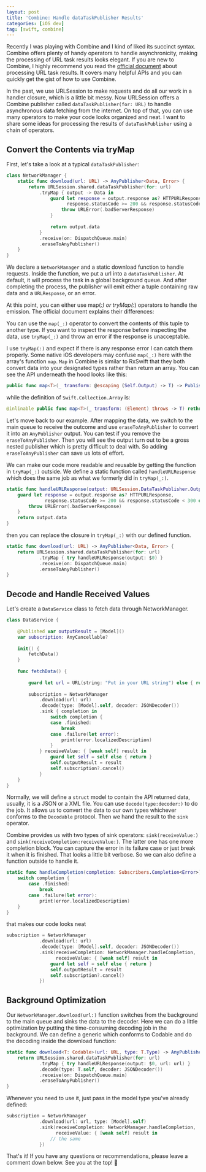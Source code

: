 ```yaml
---
layout: post
title: 'Combine: Handle dataTaskPublisher Results'
categories: [iOS dev]
tag: [swift, combine]
---
```


Recently I was playing with Combine and I kind of liked its succinct syntax. Combine offers plenty of handy operators to handle asynchronicity, making the processing of URL task results looks elegant. If you are new to Combine, I highly recommend you read the [official document](https://developer.apple.com/documentation/foundation/urlsession/processing_url_session_data_task_results_with_combine) about processing URL task results. It covers many helpful APIs and you can quickly get the gist of how to use Combine.

In the past, we use URLSession to make requests and do all our work in a handler closure, which is a little bit messy. Now URLSession offers a Combine publisher called `dataTaskPublisher(for: URL)` to handle asynchronous data fetching from the internet. On top of that, you can use many operators to make your code looks organized and neat. I want to share some ideas for processing the results of `dataTaskPublisher` using a chain of operators.

## Convert the Contents via tryMap
First, let's take a look at a typical `dataTaskPublisher`:

```swift
class NetworkManager {
    static func download(url: URL) -> AnyPublisher<Data, Error> {
        return URLSession.shared.dataTaskPublisher(for: url)
            .tryMap { output -> Data in
                guard let response = output.response as? HTTPURLResponse,
                      response.statusCode >= 200 && response.statusCode < 300 else {
                    throw URLError(.badServerResponse)
                }
                
                return output.data
            }
            .receive(on: DispatchQueue.main)
            .eraseToAnyPublisher()
    }
}
```
We declare a `NetworkManager` and a static download function to handle requests. Inside the function, we put a url into a `dataTaskPublisher`. At default, it will process the task in a global background queue. And after completing the process, the publisher will emit either a tuple containing raw data and a `URLResponse`, or an error.

At this point, you can either use map(_:) or tryMap(_:) operators to handle the emission. The official document explains their differences: 

>
You can use the `map(_:)` operator to convert the contents of this tuple to another type. If you want to inspect the response before inspecting the data, use `tryMap(_:)` and throw an error if the response is unacceptable.
>

I use `tryMap(:)` and expect if there is any response error I can catch them properly. Some native iOS developers may confuse `map(_:)` here with the array's function `map`. `Map` in Combine is similar to RxSwift that they both convert data into your designated types rather than return an array. You can see the API underneath the hood looks like this: 

```swift
public func map<T>(_ transform: @escaping (Self.Output) -> T) -> Publishers.Map<Self, T>
```

while the definition of `Swift.Collection.Array` is:

```swift
@inlinable public func map<T>(_ transform: (Element) throws -> T) rethrows -> [T]
```

 Let's move back to our example. After mapping the data, we switch to the main queue to receive the outcome and use `eraseToAnyPublisher` to convert it into an `AnyPublisher` output. You can test if you remove the `eraseToAnyPublisher`. Then you will see the output turn out to be a gross nested publisher which is pretty difficult to deal with. So adding `eraseToAnyPublisher` can save us lots of effort.

 We can make our code more readable and reusable by getting the function in `tryMap(_:)` outside. We define a static function called `handleURLResponse` which does the same job as what we formerly did in `tryMap(_:)`.

```swift
static func handleURLResponse(output: URLSession.DataTaskPublisher.Output) throws -> Data {
    guard let response = output.response as? HTTPURLResponse,
              response.statusCode >= 200 && response.statusCode < 300 else {
        throw URLError(.badServerResponse)
    }
    return output.data
}
```

then you can replace the closure in `tryMap(_:)` with our defined function.

```swift
static func download(url: URL) -> AnyPublisher<Data, Error> {
    return URLSession.shared.dataTaskPublisher(for: url)
            .tryMap { try handleURLResponse(output: $0) }
            .receive(on: DispatchQueue.main)
            .eraseToAnyPublisher()
}
```

## Decode and Handle Received Values
 Let's create a `DataService` class to fetch data through NetworkManager.

```swift
class DataService {
    
    @Published var outputResult = [Model]()
    var subscription: AnyCancellable?
    
    init() {
        fetchData()
    }
    
    func fetchData() {
        
        guard let url = URL(string: "Put in your URL string") else { return }
        
        subscription = NetworkManager
            .download(url: url)
            .decode(type: [Model].self, decoder: JSONDecoder())
            .sink { completion in
                switch completion {
                case .finished:
                    break
                case .failure(let error):
                    print(error.localizedDescription)
                }
            } receiveValue: { [weak self] result in
                guard let self = self else { return }
                self.outputResult = result
                self.subscription?.cancel()
            }
    }
}
```

Normally, we will define a `struct` model to contain the API returned data, usually, it is a JSON or a XML file. You can use `decode(type:decoder:)` to do the job. It allows us to convert the data to our own types whichever conforms to the `Decodable` protocol. Then we hand the result to the `sink` operator. 

Combine provides us with two types of sink operators: `sink(receiveValue:)` and `sink(receiveCompletion:receiveValue:)`. The latter one has one more completion block. You can capture the error in its failure case or just break it when it is finished. That looks a little bit verbose. So we can also define a function outside to handle it.

```swift
static func handleCompletion(completion: Subscribers.Completion<Error>) {
    switch completion {
        case .finished:
            break
        case .failure(let error):
            print(error.localizedDescription)
    }
}
```

that makes our code looks neat

```swift
subscription = NetworkManager
            .download(url: url)
            .decode(type: [Model].self, decoder: JSONDecoder())
            .sink(receiveCompletion: NetworkManager.handleCompletion,
                  receiveValue: { [weak self] result in
                guard let self = self else { return }
                self.outputResult = result
                self.subscription?.cancel()
            })
```
## Background Optimization
Our `NetworkManager.download(url:)` function switches from the background to the main queue and sinks the data to the decoder. Here we can do a little optimization by putting the time-consuming decoding job in the background. We can define a generic which conforms to Codable and do the decoding inside the download function:

```swift
static func download<T: Codable>(url: URL, type: T.Type) -> AnyPublisher<T, Error> {
    return URLSession.shared.dataTaskPublisher(for: url)
            .tryMap { try handleURLResponse(output: $0, url: url) }
            .decode(type: T.self, decoder: JSONDecoder())
            .receive(on: DispatchQueue.main)
            .eraseToAnyPublisher()
}
```

Whenever you need to use it, just pass in the model type you've already defined:

```swift
subscription = NetworkManager
            .download(url: url, type: [Model].self)
            .sink(receiveCompletion: NetworkManager.handleCompletion,
                  receiveValue: { [weak self] result in
                // the same
            })
```

That's it! If you have any questions or recommendations, please leave a comment down below. See you at the top! 👊
